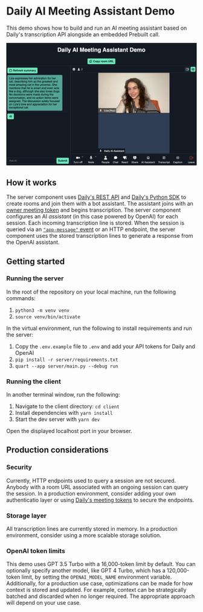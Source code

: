 # Daily AI Meeting Assistant Demo

This demo shows how to build and run an AI meeting assistant based on Daily's transcription API alongside an embedded Prebuilt call.

![Screenshot of the demo showing an AI-generated summary of the conversation so far](./screenshot.png)

## How it works

The server component uses [Daily's REST API](https://docs.daily.co/reference/rest-api) and [Daily's Python SDK](https://docs.daily.co/reference/daily-python) to create rooms and join them with 
a bot assistant. The assistant joins with an [owner meeting token](https://docs.daily.co/reference/rest-api/meeting-tokens) and begins transcription. 
The server component configures an AI _assistant_ (in this case powered by OpenAI) for each session.
Each incoming transcription line is stored. When the session is queried via an [`"app-message"` event](https://docs.daily.co/reference/daily-js/events/participant-events#app-message) 
or an HTTP endpoint, the server component uses the stored transcription lines to generate a response from the OpenAI assistant.

## Getting started

### Running the server

In the root of the repository on your local machine, run the following commands:

1. `python3 -m venv venv`
1. `source venv/bin/activate`

In the virtual environment, run the following to install requirements and run the server:

1. Copy the `.env.example` file to `.env` and add your API tokens for Daily and OpenAI
1. `pip install -r server/requirements.txt`
1. `quart --app server/main.py --debug run`

### Running the client

In another terminal window, run the following:

1. Navigate to the client directory: `cd client`
1. Install dependencies with `yarn install`
1. Start the dev server with `yarn dev`

Open the displayed localhost port in your browser.

## Production considerations

### Security
Currently, HTTP endpoints used to query a session are not secured. Anybody with a room URL associated with an ongoing
session can query the session. In a production environment, consider adding your own authenticatio layer or using
[Daily's meeting tokens](https://docs.daily.co/reference/rest-api/meeting-tokens) to secure the endpoints.

### Storage layer
All transcription lines are currently stored in memory. In a production environment, consider using a more scalable
storage solution.

### OpenAI token limits
This demo uses GPT 3.5 Turbo with a 16,000-token limit by default. You can optionally specify another model, like
GPT 4 Turbo, which has a 120,000-token limit, by setting the `OPENAI_MODEL_NAME` environment variable. Additionally,
for a production use case, optimizations can be made for how context is stored and updated. For example, context can be
strategically batched and discarded when no longer required. The appropriate approach will depend on your use case.